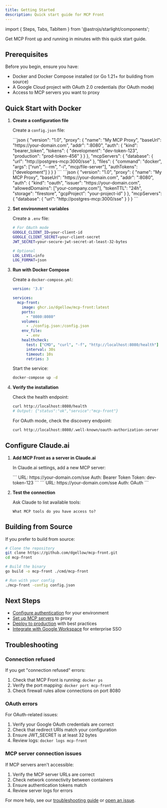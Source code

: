 ```yaml
---
title: Getting Started
description: Quick start guide for MCP Front
---
```


import { Steps, Tabs, TabItem } from '@astrojs/starlight/components';

Get MCP Front up and running in minutes with this quick start guide.

## Prerequisites

Before you begin, ensure you have:

- Docker and Docker Compose installed (or Go 1.21+ for building from source)
- A Google Cloud project with OAuth 2.0 credentials (for OAuth mode)
- Access to MCP servers you want to proxy

## Quick Start with Docker

<Steps>

1. **Create a configuration file**

   Create a `config.json` file:

   <Tabs>
   <TabItem label="Bearer Token Auth">
   ```json
   {
     "version": "1.0",
     "proxy": {
       "name": "My MCP Proxy",
       "baseUrl": "https://your-domain.com",
       "addr": ":8080",
       "auth": {
         "kind": "bearer_token",
         "tokens": {
           "development": "dev-token-123",
           "production": "prod-token-456"
         }
       }
     },
     "mcpServers": {
       "database": {
         "url": "http://postgres-mcp:3000/sse"
       },
       "files": {
         "command": "docker",
         "args": ["run", "--rm", "-i", "mcp/file-server"],
         "authTokens": ["development"]
       }
     }
   }
   ```
   </TabItem>
   <TabItem label="OAuth 2.1 Auth">
   ```json
   {
     "version": "1.0",
     "proxy": {
       "name": "My MCP Proxy",
       "baseUrl": "https://your-domain.com",
       "addr": ":8080",
       "auth": {
         "kind": "oauth",
         "issuer": "https://your-domain.com",
         "allowedDomains": ["your-company.com"],
         "tokenTTL": "24h",
         "storage": "firestore",
         "gcpProject": "your-project-id"
       }
     },
     "mcpServers": {
       "database": {
         "url": "http://postgres-mcp:3000/sse"
       }
     }
   }
   ```
   </TabItem>
   </Tabs>

2. **Set environment variables**

   Create a `.env` file:

   ```bash
   # For OAuth mode
   GOOGLE_CLIENT_ID=your-client-id
   GOOGLE_CLIENT_SECRET=your-client-secret
   JWT_SECRET=your-secure-jwt-secret-at-least-32-bytes
   
   # Optional
   LOG_LEVEL=info
   LOG_FORMAT=json
   ```

3. **Run with Docker Compose**

   Create a `docker-compose.yml`:

   ```yaml
   version: '3.8'
   
   services:
     mcp-front:
       image: ghcr.io/dgellow/mcp-front:latest
       ports:
         - "8080:8080"
       volumes:
         - ./config.json:/config.json
       env_file:
         - .env
       healthcheck:
         test: ["CMD", "curl", "-f", "http://localhost:8080/health"]
         interval: 30s
         timeout: 10s
         retries: 3
   ```

   Start the service:

   ```bash
   docker-compose up -d
   ```

4. **Verify the installation**

   Check the health endpoint:

   ```bash
   curl http://localhost:8080/health
   # Output: {"status":"ok","service":"mcp-front"}
   ```

   For OAuth mode, check the discovery endpoint:

   ```bash
   curl http://localhost:8080/.well-known/oauth-authorization-server
   ```

</Steps>

## Configure Claude.ai

<Steps>

1. **Add MCP Front as a server in Claude.ai**

   In Claude.ai settings, add a new MCP server:

   <Tabs>
   <TabItem label="Bearer Token">
   ```
   URL: https://your-domain.com/sse
   Auth: Bearer Token
   Token: dev-token-123
   ```
   </TabItem>
   <TabItem label="OAuth 2.1">
   ```
   URL: https://your-domain.com/sse
   Auth: OAuth
   ```
   </TabItem>
   </Tabs>

2. **Test the connection**

   Ask Claude to list available tools:

   ```
   What MCP tools do you have access to?
   ```

</Steps>

## Building from Source

If you prefer to build from source:

```bash
# Clone the repository
git clone https://github.com/dgellow/mcp-front.git
cd mcp-front

# Build the binary
go build -o mcp-front ./cmd/mcp-front

# Run with your config
./mcp-front -config config.json
```

## Next Steps

- [Configure authentication](/mcp-front/config/overview/) for your environment
- [Set up MCP servers](/mcp-front/config/mcp-servers/) to proxy
- [Deploy to production](/mcp-front/deployment/production/) with best practices
- [Integrate with Google Workspace](/mcp-front/oauth/google-workspace/) for enterprise SSO

## Troubleshooting

### Connection refused

If you get "connection refused" errors:

1. Check that MCP Front is running: `docker ps`
2. Verify the port mapping: `docker port mcp-front`
3. Check firewall rules allow connections on port 8080

### OAuth errors

For OAuth-related issues:

1. Verify your Google OAuth credentials are correct
2. Check that redirect URIs match your configuration
3. Ensure JWT_SECRET is at least 32 bytes
4. Review logs: `docker logs mcp-front`

### MCP server connection issues

If MCP servers aren't accessible:

1. Verify the MCP server URLs are correct
2. Check network connectivity between containers
3. Ensure authentication tokens match
4. Review server logs for errors

For more help, see our [troubleshooting guide](/mcp-front/troubleshooting/) or [open an issue](https://github.com/dgellow/mcp-front/issues).
